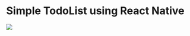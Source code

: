 <h1>Simple TodoList using React Native</h1>

<img src="https://raw.githubusercontent.com/mattfrances/simpleReactNativeTodoList/master/mockup.png"/>
